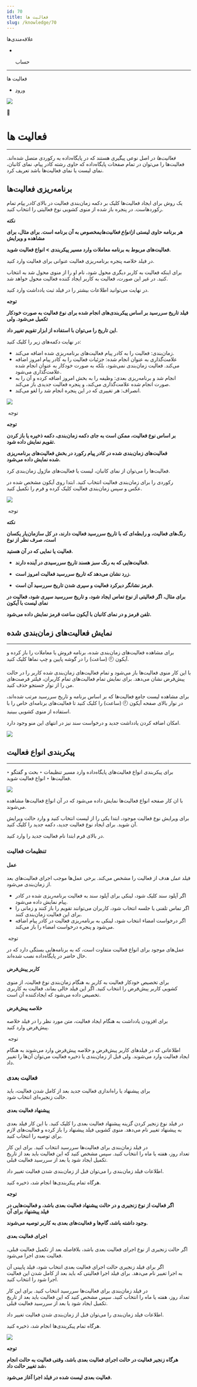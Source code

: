 ```yaml
---
id: 70
title: فعالیت ها
slug: /knowledge/70
---
```


 
  علاقه‌مندی‌ها
* [​](./70)

  حساب

---

 

فعالیت ها

- [ورود](/web/login?redirect=/knowledge/article/70)

![](https://odoofarsi.com/web/image/4280?access_token=89cc9cf6-d74d-4516-b206-e02096c5ea4d)

📖

# فعالیت ها

---

*فعالیت‌ها* در اصل نوعی پیگیری هستند که در پایگاه‌داده به رکوردی متصل شده‌اند. فعالیت‌ها را می‌توان در تمام صفحات پایگاه‌داده که حاوی رشته کادر پیام، نمای کانبان، نمای لیست یا نمای فعالیت‌ها باشد تعریف کرد.

## برنامه‌ریزی فعالیت‌ها

یک روش برای ایجاد فعالیت‌ها کلیک بر دکمه زمان‌بندی فعالیت در بالای *کادر پیام* تمام رکوردهاست. در پنجره باز شده از منوی کشویی نوع فعالیتی را انتخاب کنید.

**نکته**

**هر برنامه حاوی لیستی از*****انواع فعالیت‌های*****مخصوص به آن برنامه است. برای مثال، برای مشاهده و ویرایش**

**فعالیت‌های مربوط به برنامه معاملات وارد مسیر پیکربندی > انواع فعالیت شوید.**

در فیلد خلاصه پنجره برنامه‌ریزی فعالیت عنوانی برای فعالیت وارد کنید.

برای اینکه فعالیت به کاربر دیگری محول شود، نام او را از منوی محول شد به انتخاب کنید. در غیر این صورت، فعالیت به کاربر ایجاد کننده فعالیت محول خواهد شد.

در نهایت می‌توانید اطلاعات بیشتر را در فیلد ثبت یادداشت وارد کنید.

**توجه**

**فیلد تاریخ سررسید بر اساس پیکربندی‌های انجام شده برای نوع فعالیت به صورت خودکار تکمیل می‌شود. ولی**

**این تاریخ را می‌توان با استفاده از ابزار تقویم تغییر داد.**

در نهایت دکمه‌های زیر را کلیک کنید:

* زمان‌بندی: فعالیت را به کادر پیام فعالیت‌های برنامه‌ریزی شده اضافه می‌کند.
* علامت‌گذاری به عنوان انجام شده: جزئیات فعالیت را به کادر پیام امروز اضافه می‌کند. فعالیت زمان‌بندی نمی‌شود، بلکه به صورت خودکار به عنوان انجام شده علامت‌گذاری می‌شود.
* انجام شد و برنامه‌ریزی بعدی: وظیفه را به بخش امروز اضافه کرده و آن را به صورت انجام شده علامت‌گذاری می‌کند، و پنجره فعالیت جدیدی باز می‌کند.
* انصراف: هر تغییری که در این پنجره انجام شد را لغو می‌کند.

![](https://odoofarsi.com/web/image/1153-f1e1acb0/5.JPG?access_token=562dde86-2e79-49ba-b697-cb3a35af05d3)

 توجه

**توجه**

**بر اساس نوع فعالیت، ممکن است به جای دکمه زمان‌بندی، دکمه ذخیره یا باز کردن تقویم نمایش داده شود.**

**فعالیت‌های زمان‌بندی شده در کادر پیام رکورد در بخش فعالیت‌های برنامه‌ریزی شده نمایش داده می‌شود.**

فعالیت‌ها را می‌توان از نمای کانبان، لیست یا فعالیت‌های ماژول زمان‌بندی کرد.

رکوردی را برای زمان‌بندی فعالیت انتخاب کنید. ابتدا روی آیکون مشخص شده در عکس و سپس زمان‌بندی فعالیت کلیک کرده و فرم را تکمیل کنید.

![](https://odoofarsi.com/web/image/1154-e305794f/7.JPG?access_token=42e0c085-f41a-4b96-bed9-cdafd70b27d1)

 توجه

**نکته**

**رنگ‌های فعالیت، و رابطه‌ای که با تاریخ سررسید فعالیت دارند، در کل سازمان‌یار یکسان است، صرف نظر از نوع**

**فعالیت یا نمایی که در آن هستید.**

* **فعالیت‌هایی که به رنگ سبز هسند تاریخ سررسیدی در آینده دارند.**

* **زرد نشان می‌دهد که تاریخ سررسید فعالیت امروز است.**

* **قرمز نشانگر دیرکرد فعالیت و سپری شدن تاریخ سررسید آن است.**

**برای مثال، اگر فعالیتی از نوع تماس ایجاد شود، و تاریخ سررسید سپری شود، فعالیت در نمای لیست با آیکون**

**تلفن قرمز و در نمای کانبان با آیکون ساعت قرمز نمایش داده می‌شود.**

## نمایش فعالیت‌های زمان‌بندی شده

---

برای مشاهده فعالیت‌های زمان‌بندی شده، برنامه فروش یا معاملات را باز کرده و آیکون 🕘 (ساعت) را در گوشه پایین و چپ نماها کلیک کنید.

با این کار منوی فعالیت‌ها باز می‌شود و تمام فعالیت‌های زمان‌بندی شده کاربر را در حالت پیش‌فرض نشان می‌دهد. برای نمایش تمام فعالیت‌های تمام کاربران، فیلتر فرصت‌های من را از نوار جستجو حذف کنید.

برای مشاهده لیست جامع فعالیت‌ها که بر اساس برنامه و تاریخ سررسید مرتب شده‌اند، در نوار بالای صفحه آیکون 🕘 (ساعت) را کلیک کنید تا فعالیت‌های برنامه‌ای خاص را با استفاده از منوی کشویی ببینید.

امکان اضافه کردن یادداشت جدید و درخواست سند نیز در انتهای این منو وجود دارد.

![](https://odoofarsi.com/web/image/4402-a332b3d5/image.png?access_token=6c35051f-45c9-41b5-93ee-8f38baf34a0f)

## پیکربندی انواع فعالیت

---

برای پیکربندی انواع فعالیت‌های پایگاه‌داده وارد مسیر تنظیمات ‣ بحث و گفتگو ‣ فعالیت‌ها ‣ انواع فعالیت شوید.

![](https://www.tashilgostar.com/documentation/16.0/_images/settings-activities-types.fa.png)

با ان کار صفحه انواع فعالیت‌ها نمایش داده می‌شود که در آن انواع فعالیت‌ها مشاهده می‌شوند.

برای ویرایش نوع فعالیت موجود، ابتدا یکی را از لیست انتخاب کنید و وارد حالت ویرایش آن شوید. برای ایجاد نوع فعالیت جدید، دکمه جدید را کلیک کنید.

در بالای فرم ابتدا نام فعالیت جدید را وارد کنید.

### تنظیمات فعالیت

#### عمل

فیلد *عمل* هدف از فعالیت را مشخص می‌کند. برخی عمل‌ها موجب اجرای فعالیت‌های بعد از زمان‌بندی می‌شود.

* اگر آپلود سند کلیک شود، لینکی برای آپلود سند به فعالیت برنامه‌ریزی شده در کادر پیام نمایش داده می‌شود.
* اگر تماس تلفنی یا جلسه انتخاب شود، کاربران می‌توانند تقویم را باز کنند و زمانی را برای این فعالیت زمان‌بندی کنند.
* اگر درخواست امضاء انتخاب شود، لینکی به برنامه‌ریزی فعالیت در کادر پیام اضافه می‌شود و پنجره درخواست امضاء را باز می‌کند.

 توجه

عمل‌های موجود برای انواع فعالیت متفاوت است، که به برنامه‌هایی بستگی دارد که در حال حاضر در پایگاه‌داده نصب شده‌اند.

#### کاربر پیش‌فرض

برای تخصیص خودکار فعالیت به کاربر به هنگام زمان‌بندی نوع فعالیت، از منوی کشویی کاربر پیش‌فرض را انتخاب کنید. اگر این فیلد خالی بماند، فعالیت به کاربری تخصیص داده می‌شود که ایجادکننده آن است.

#### خلاصه پیش‌فرض

برای افزودن یادداشت به هنگام ایجاد فعالیت، متن مورد نظر را در فیلد خلاصه پیش‌فرض وارد کنید.

 توجه

اطلاعاتی که در فیلدهای کاربر پیش‌فرض و خلاصه پیش‌فرض وارد می‌شوند به هنگام ایجاد فعالیت وارد می‌شوند. ولی قبل از زمان‌بندی یا ذخیره فعالیت می‌توان آن‌ها را تغییر داد.

### فعالیت بعدی

برای پیشنهاد یا راه‌اندازی فعالیت جدید بعد از کامل شدن فعالیت، باید حالت زنجیره‌ای انتخاب شود.

#### پیشنهاد فعالیت بعدی

در فیلد نوع زنجیر کردن گزینه پیشنهاد فعالیت بعدی را کلیک کنید. با این کار فیلد بعدی به پیشنهاد تغییر نام می‌دهد. منوی کشویی فیلد پیشنهاد را باز کرده و فعالیت‌های لازم برای توصیه را انتخاب کنید.

در فیلد زمان‌بندی برای فعالیت‌ها سررسید انتخاب کنید. برای این کار تعداد روز، هفته یا ماه را انتخاب کنید. سپس مشخص کنید که این فعالیت باید بعد از تاریخ تکمیل ایجاد شود یا بعد از سررسید فعالیت قبلی.

اطلاعات فیلد زمان‌بندی را می‌توان قبل از زمان‌بندی شدن فعالیت تغییر داد.

هرگاه تمام پیکربندی‌ها انجام شد، ذخیره کنید.

**توجه**

**اگر فعالیت از نوع زنجیری و در حالت پیشنهاد فعالیت بعدی باشد، و فعالیت‌هایی در فیلد پیشنهاد برای آن**

**وجود داشته باشد، گام‌ها و فعالیت‌های بعدی به کاربر توصیه می‌شوند.**

#### اجرای فعالیت بعدی

اگر حالت زنجیری از نوع اجرای فعالیت بعدی باشد، بلافاصله بعد از تکمیل فعالیت قبلی، فعالیت بعدی اجرا می‌شود.

اگر برای فیلد زنجیری حالت اجرای فعالیت بعدی انتخاب شود، فیلد پایینی آن به اجرا تغییر نام می‌دهد. برای فیلد اجرا فعالیتی که باید بعد از کامل شدن این فعالیت اجرا شود را انتخاب کنید.

در فیلد زمان‌بندی برای فعالیت‌ها سررسید انتخاب کنید. برای این کار تعداد روز، هفته یا ماه را انتخاب کنید. سپس مشخص کنید که این فعالیت باید بعد از تاریخ تکمیل ایجاد شود یا بعد از سررسید فعالیت قبلی.

اطلاعات فیلد زمان‌بندی را می‌توان قبل از زمان‌بندی شدن فعالیت تغییر داد.

هرگاه تمام پیکربندی‌ها انجام شد، ذخیره کنید.

![](https://odoofarsi.com/web/image/1156-f1e1acb0/5.JPG?access_token=88641403-d583-4a40-be66-a7ef04d74299)

**توجه**

**هرگاه زنجیر فعالیت در حالت اجرای فعالیت بعدی باشد، وقتی فعالیت به حالت انجام شد تغییر حالت داد،**

**فعالیت بعدی لیست شده در فیلد اجرا آغاز می‌شود.**
